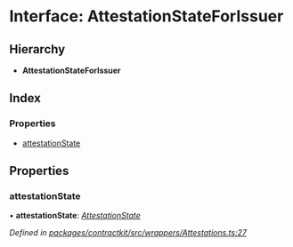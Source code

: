 # Interface: AttestationStateForIssuer

## Hierarchy

* **AttestationStateForIssuer**

## Index

### Properties

* [attestationState](_wrappers_attestations_.attestationstateforissuer.md#attestationstate)

## Properties

###  attestationState

• **attestationState**: *[AttestationState](../enums/_wrappers_attestations_.attestationstate.md)*

*Defined in [packages/contractkit/src/wrappers/Attestations.ts:27](https://github.com/celo-org/celo-monorepo/blob/06adf8b7a/packages/contractkit/src/wrappers/Attestations.ts#L27)*
